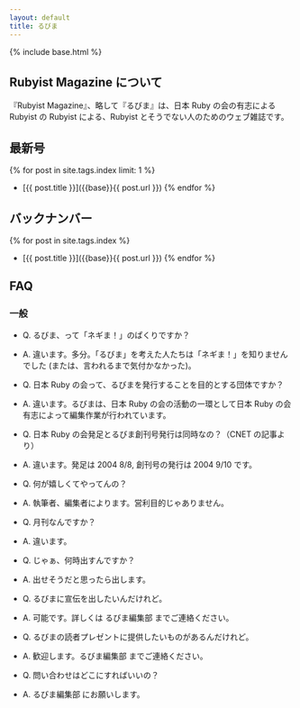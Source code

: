 ```yaml
---
layout: default
title: るびま
---
```

{% include base.html %}

## Rubyist Magazine について

『Rubyist Magazine』、略して『るびま』は、日本 Ruby の会の有志による Rubyist の Rubyist による、Rubyist とそうでない人のためのウェブ雑誌です。

## 最新号

{% for post in site.tags.index limit: 1 %}
- [{{ post.title }}]({{base}}{{ post.url }})
{% endfor %}

## バックナンバー

{% for post in site.tags.index %}
- [{{ post.title }}]({{base}}{{ post.url }})
{% endfor %}

## FAQ

### 一般

- Q. るびま、って「ネギま！」のぱくりですか？
- A. 違います。多分。「るびま」を考えた人たちは「ネギま！」を知りませんでした (または、言われるまで気付かなかった)。

- Q. 日本 Ruby の会って、るびまを発行することを目的とする団体ですか？
- A. 違います。るびまは、日本 Ruby の会の活動の一環として日本 Ruby の会有志によって編集作業が行われています。

- Q. 日本 Ruby の会発足とるびま創刊号発行は同時なの？（CNET の記事より）
- A. 違います。発足は 2004 8/8, 創刊号の発行は 2004 9/10 です。

- Q. 何が嬉しくてやってんの？
- A. 執筆者、編集者によります。営利目的じゃありません。

- Q. 月刊なんですか？
- A. 違います。

- Q. じゃぁ、何時出すんですか？
- A. 出せそうだと思ったら出します。

- Q. るびまに宣伝を出したいんだけれど。
- A. 可能です。詳しくは るびま編集部 までご連絡ください。

- Q. るびまの読者プレゼントに提供したいものがあるんだけれど。
- A. 歓迎します。るびま編集部 までご連絡ください。

- Q. 問い合わせはどこにすればいいの？
- A. るびま編集部 にお願いします。
